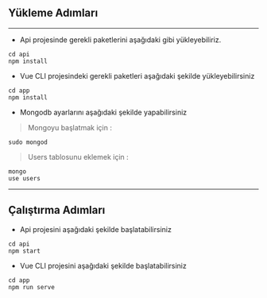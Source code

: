 
## Yükleme Adımları
---

- Api projesinde gerekli paketlerini aşağıdaki gibi yükleyebiliriz.

```
cd api
npm install
```


- Vue CLI projesindeki gerekli paketleri aşağıdaki şekilde yükleyebilirsiniz

```
cd app
npm install
```

- Mongodb ayarlarını aşağıdaki şekilde yapabilirsiniz

> Mongoyu başlatmak için :
```
sudo mongod
```

> Users tablosunu eklemek için :
```
mongo
use users
```
---

## Çalıştırma Adımları

- Api projesini aşağıdaki şekilde başlatabilirsiniz

```
cd api
npm start
```


- Vue CLI projesini aşağıdaki şekilde başlatabilirsiniz

```
cd app
npm run serve
```